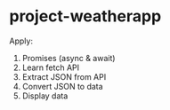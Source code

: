 # project-weatherapp

Apply:
1) Promises (async & await)
2) Learn fetch API
3) Extract JSON from API
4) Convert JSON to data
4) Display data
